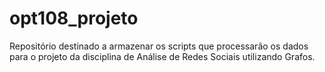 # opt108_projeto
Repositório destinado a armazenar os scripts que processarão os dados para o projeto da disciplina de Análise de Redes Sociais utilizando Grafos.
